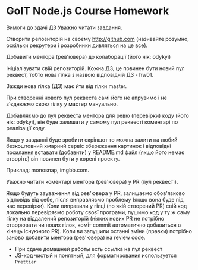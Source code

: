 # GoIT Node.js Course Homework

<!-- TODO: отредактировать + скринкаст будет -->

Вимоги до здачі ДЗ Уважно читати завдання.

Створити репозиторій на своєму http://github.com (називайте розумно, оскільки
рекрутери і розробники дивляться на це все).

Добавити ментора (рев'ювера) до колаборації (його нік: odykyi)

Ініціалізувати свій репозиторій. Кожна ДЗ, це повинен бути новий пул реквест,
тобто нова гілка з назвою відповідній ДЗ - hw01.

Зажди нова гілка (ДЗ) має йти від гілки master.

При створенні нового пул реквеста самі його не апрувимо і не з'єднюємо свою
гілку у мастер мануально.

Добавляємо до пул реквеста ментора для ревю (перевірки) коду (його нік: odykyi),
він буде залишати у самому пул реквесті коментарі по реалізації коду.

Якщо у завданні буде зробити скріншот то можна залити на любий безкоштовний
хмарний сервіс збереження картинок і відповідні посилання вставати (добавити) у
README.md файл (якщо його немає створіть) він повинен бути у корені проекту.

Приклад: monosnap, imgbb.com.

Уважно читати коментарі ментора (рев'ювера) у PR (пул реквесті).

Якщо будуть зауваження від рев'ювера у PR, залишаємо обов'язково відповідь від
себе, після виправляємо проблему (якщо вона буде під час перевірки). Коли
виправили у гілці (по якій створений PR) свій код локально перевіряємо роботу
своєї програми, пушимо код у ту ж саму гілку на віддалений репозиторій (ніяких
нових PR не потрібно створювати чи нових гілок, коміт commit автоматично
добавиться в кінець існуючого PR). Коли ви запушили останні зміни (правки)
потрібно заново добавити ментора (рев'ювера) на review code.

- При сдаче домашней работы есть ссылка на пул реквест
- JS-код чистый и понятный, для форматирования используется `Prettier`
